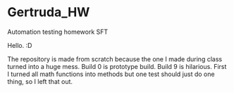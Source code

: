 # Gertruda_HW
 Automation testing homework SFT

Hello. :D

 The repository is made from scratch because the one I made during class turned into a huge mess. 
 Build 0 is prototype build.
 Build 9 is hilarious. 
 First I turned all math functions into methods but one test should just do one thing, so I left that out. 
 

